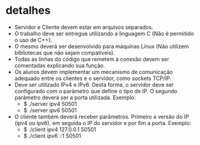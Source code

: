 # detalhes 
- Servidor e Cliente devem estar em arquivos separados.
- O trabalho deve ser entregue utilizando a linguagem C (Não é permitido o
uso de C++).
- O mesmo deverá ser desenvolvido para máquinas Linux (Não utilizem
bibliotecas que não sejam compatíveis).
- Todas as linhas do código que remetem à conexão devem ser comentadas
explicando sua função.
- Os alunos devem implementar um mecanismo de comunicação adequado
entre os clientes e o servidor, como sockets TCP/IP.
- Deve ser utilizado IPv4 e IPv6. Desta forma, o servidor deve ser configurado
com o parâmetro que define o tipo de IP. O segundo parâmetro deverá ser a
porta utilizada. Exemplo:
  - $ ./server ipv4 50501
  - $ ./server ipv6 50501
- O cliente também deverá receber parâmetros. Primeiro a versão do IP (ipv4
ou ipv6), em seguida o IP do servidor e por fim a porta. Exemplo:
  - $ ./client ipv4 127.0.0.1 50501
  - $ ./client ipv6 ::1 50501
